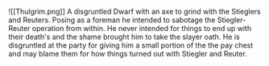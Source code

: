 ![[Thulgrim.png]]
A disgruntled Dwarf with an axe to grind with the Stieglers and Reuters. Posing as a foreman he intended to sabotage the Stiegler-Reuter operation from within. He never intended for things to end up with their death's and the shame brought him to take the slayer oath. He is disgruntled at the party for giving him a small portion of the the pay chest and may blame them for how things turned out with Stiegler and Reuter.